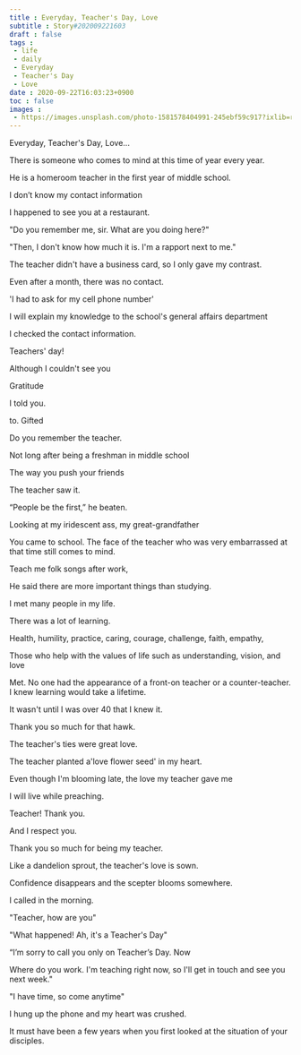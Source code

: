 ```yaml
---
title : Everyday, Teacher's Day, Love
subtitle : Story#202009221603
draft : false
tags :
 - life
 - daily
 - Everyday
 - Teacher's Day
 - Love
date : 2020-09-22T16:03:23+0900
toc : false
images : 
 - https://images.unsplash.com/photo-1581578404991-245ebf59c917?ixlib=rb-1.2.1&q=85&fm=jpg&crop=entropy&cs=srgb&ixid=eyJhcHBfaWQiOjE1NTU0OX0
---
```

Everyday, Teacher's Day, Love...  

There is someone who comes to mind at this time of year every year.  

He is a homeroom teacher in the first year of middle school.  

I don’t know my contact information  

I happened to see you at a restaurant.  

"Do you remember me, sir. What are you doing here?"  

"Then, I don't know how much it is. I'm a rapport next to me."  

The teacher didn't have a business card, so I only gave my contrast.  

Even after a month, there was no contact.  

'I had to ask for my cell phone number'  

I will explain my knowledge to the school's general affairs department  

I checked the contact information.  

Teachers' day!  

Although I couldn't see you  

Gratitude  

I told you.  

to. Gifted  

Do you remember the teacher.  

Not long after being a freshman in middle school  

The way you push your friends  

The teacher saw it.  

“People be the first,” he beaten.  

Looking at my iridescent ass, my great-grandfather  

You came to school. The face of the teacher who was very embarrassed at that time still comes to mind.  

Teach me folk songs after work,  

He said there are more important things than studying.  

I met many people in my life.  

There was a lot of learning.  

Health, humility, practice, caring, courage, challenge, faith, empathy,  

Those who help with the values of life such as understanding, vision, and love  

Met. No one had the appearance of a front-on teacher or a counter-teacher. I knew learning would take a lifetime.  

It wasn't until I was over 40 that I knew it.  

Thank you so much for that hawk.  

The teacher's ties were great love.  

The teacher planted a'love flower seed' in my heart.  

Even though I'm blooming late, the love my teacher gave me  

I will live while preaching.  

Teacher! Thank you.  

And I respect you.  

Thank you so much for being my teacher.  

Like a dandelion sprout, the teacher's love is sown.  

Confidence disappears and the scepter blooms somewhere.  

I called in the morning.  

"Teacher, how are you"  

"What happened! Ah, it's a Teacher's Day"  

“I’m sorry to call you only on Teacher’s Day. Now  

Where do you work. I'm teaching right now, so I'll get in touch and see you next week."  

"I have time, so come anytime"  

I hung up the phone and my heart was crushed.  

It must have been a few years when you first looked at the situation of your disciples.